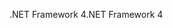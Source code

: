 <span data-ttu-id="ee777-101">.NET Framework 4</span><span class="sxs-lookup"><span data-stu-id="ee777-101">.NET Framework 4</span></span>